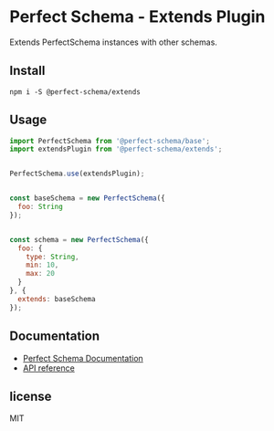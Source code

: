 # Perfect Schema - Extends Plugin

Extends PerfectSchema instances with other schemas.


## Install

```
npm i -S @perfect-schema/extends
```

## Usage

```js
import PerfectSchema from '@perfect-schema/base';
import extendsPlugin from '@perfect-schema/extends';


PerfectSchema.use(extendsPlugin);


const baseSchema = new PerfectSchema({
  foo: String
});


const schema = new PerfectSchema({
  foo: {
    type: String,
    min: 10,
    max: 20
  }
}, {
  extends: baseSchema
});
```

## Documentation

* [Perfect Schema Documentation](https://perfect-schema.github.io/perfect-schema/)
* [API reference](https://perfect-schema.github.io/extends/docs/api.html)


## license

MIT

